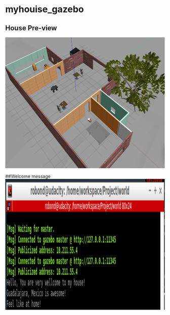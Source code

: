 # myhouise_gazebo

## House Pre-view
<img src="images/preview.png" width="779" height="414" />

##Welcome message
<img src="images/welcome.png" width="779" height="414" />
